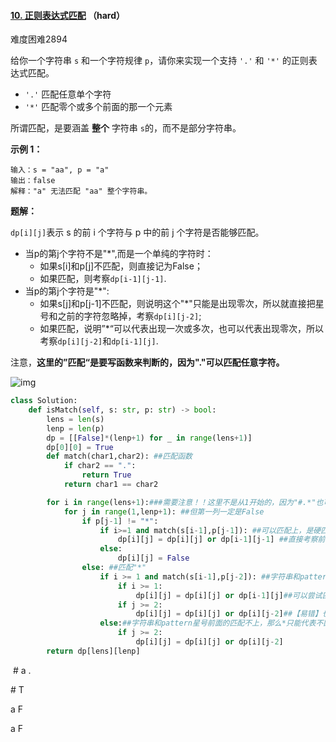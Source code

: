 #### [10. 正则表达式匹配](https://leetcode-cn.com/problems/regular-expression-matching/) （hard）

难度困难2894

给你一个字符串 `s` 和一个字符规律 `p`，请你来实现一个支持 `'.'` 和 `'*'` 的正则表达式匹配。

- `'.'` 匹配任意单个字符
- `'*'` 匹配零个或多个前面的那一个元素

所谓匹配，是要涵盖 **整个** 字符串 `s`的，而不是部分字符串。

 

**示例 1：**

```
输入：s = "aa", p = "a"
输出：false
解释："a" 无法匹配 "aa" 整个字符串。
```



**题解：**

`dp[i][j]`表示 s 的前 i 个字符与 p 中的前 j 个字符是否能够匹配。

- 当p的第j个字符不是"*",而是一个单纯的字符时：
  - 如果s[i]和p[j]不匹配，则直接记为False；
  - 如果匹配，则考察`dp[i-1][j-1]`.
- 当p的第j个字符是"*":
  - 如果s[j]和p[j-1]不匹配，则说明这个"\*"只能是出现零次，所以就直接把星号和之前的字符忽略掉，考察`dp[i][j-2]`;
  - 如果匹配，说明”\*“可以代表出现一次或多次，也可以代表出现零次，所以考察`dp[i][j-2]`和`dp[i-1][j]`. 

注意，**这里的”匹配“是要写函数来判断的，因为"."可以匹配任意字符。**

![img](https://pic2.zhimg.com/80/v2-ac60e552d204980d00dde90f1209153a_1440w.png)

```python
class Solution:
    def isMatch(self, s: str, p: str) -> bool:
        lens = len(s)
        lenp = len(p)
        dp = [[False]*(lenp+1) for _ in range(lens+1)]
        dp[0][0] = True
        def match(char1,char2): ##匹配函数
            if char2 == ".":
                return True
            return char1 == char2

        for i in range(lens+1):###需要注意！！这里不是从1开始的，因为"#.*"也可以匹配"#"哦！所以第一行未必都是False...
            for j in range(1,lenp+1): ##但第一列一定是False
                if p[j-1] != "*":
                    if i>=1 and match(s[i-1],p[j-1]): ##可以匹配上，是硬匹配
                        dp[i][j] = dp[i][j] or dp[i-1][j-1] ##直接考察前面的部分
                    else:
                        dp[i][j] = False 
                else: ##匹配"*"
                    if i >= 1 and match(s[i-1],p[j-2]): ##字符串和pattern星号前面的可以匹配上，那么...
                        if i >= 1:
                            dp[i][j] = dp[i][j] or dp[i-1][j]##可以尝试匹配字符串的这个位置
                        if j >= 2:
                            dp[i][j] = dp[i][j] or dp[i][j-2]##【易错】也可以尝试星号代表不匹配
                    else:##字符串和pattern星号前面的匹配不上，那么*只能代表不匹配
                        if j >= 2:
                            dp[i][j] = dp[i][j] or dp[i][j-2]
        return dp[lens][lenp]

```

​        \#       a        . 

\#     T       

a     F

a    F